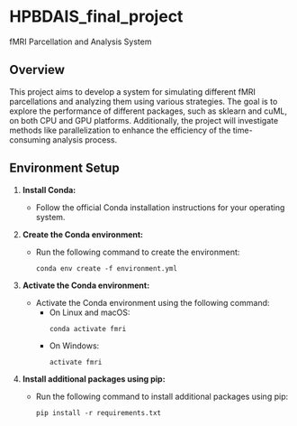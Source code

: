 # HPBDAIS_final_project
fMRI Parcellation and Analysis System

## Overview
This project aims to develop a system for simulating different fMRI parcellations and analyzing them using various strategies. The goal is to explore the performance of different packages, such as sklearn and cuML, on both CPU and GPU platforms. Additionally, the project will investigate methods like parallelization to enhance the efficiency of the time-consuming analysis process.

## Environment Setup

1. **Install Conda:**

   - Follow the official Conda installation instructions for your operating system.

2. **Create the Conda environment:**

   - Run the following command to create the environment:
     ```
     conda env create -f environment.yml
     ```

3. **Activate the Conda environment:**

   - Activate the Conda environment using the following command:
     - On Linux and macOS:
       ```
       conda activate fmri
       ```
     - On Windows:
       ```
       activate fmri
       ```

4. **Install additional packages using pip:**

   - Run the following command to install additional packages using pip:
     ```
     pip install -r requirements.txt
     ```

